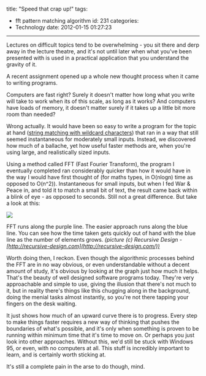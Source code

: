 title: "Speed that crap up!"
tags:
  - fft pattern matching algorithm
id: 231
categories:
  - Technology
date: 2012-01-15 01:27:23
---

Lectures on difficult topics tend to be overwhelming - you sit there and derp away in the lecture theatre, and it's not until later when what you've been presented with is used in a practical application that you understand the gravity of it.

A recent assignment opened up a whole new thought process when it came to writing programs.

Computers are fast right? Surely it doesn't matter how long what you write will take to work when its of this scale, as long as it works? And computers have loads of memory, it doesn't matter surely if it takes up a little bit more room than needed?

<!-- more -->

Wrong actually. It would have been so easy to write a program for the topic at hand ([string matching with wildcard characters](http://stringpedia.bsmithers.co.uk/index.php?title=Exact_Pattern_Matching_With_Don "Exact_Pattern_Matching_With_Don")) that ran in a way that still seemed instantaneous for moderately small inputs. Instead, we discovered how much of a ballache, yet how useful faster methods are, when you're using large, and realistically sized inputs.

Using a method called FFT (Fast Fourier Transform), the program I eventually completed ran considerably quicker than how it would have in the way I would have first thought of (for maths types, in O(nlogn) time as opposed to O(n^2)). Instantaneous for small inputs, but when I fed War &amp; Peace in, and told it to match a small bit of text, the result came back within a blink of eye - as opposed to seconds. Still not a great difference. But take a look at this:

![](http://recursive-design.com/images/posts/2010-12-07-comp-sci-101-big-o-notation/Time_Complexity.png)

FFT runs along the purple line. The easier approach runs along the blue line. You can see how the time taken gets quickly out of hand with the blue line as the number of elements grows. _(picture (c) Recursive Design - [http://recursive-design.com](http://recursive-design.com/))_

Worth doing then, I reckon. Even though the algorithmic processes behind the FFT are in no way obvious, or even understandable without a decent amount of study, it's obvious by looking at the graph just how much it helps. That's the beauty of well designed software programs today. They're very approachable and simple to use, giving the illusion that there's not much to it, but in reality there's things like this chugging along in the background, doing the menial tasks almost instantly, so you're not there tapping your fingers on the desk waiting.

It just shows how much of an upward curve there is to progress. Every step to make things faster requires a new way of thinking that pushes the boundaries of what's possible, and it's only when something is proven to be running within minimum time that it's time to move on. Or perhaps you just look into other approaches. Without this, we'd still be stuck with Windows 95, or even, with no computers at all. This stuff is incredibly important to learn, and is certainly worth sticking at.

It's still a complete pain in the arse to do though, mind.